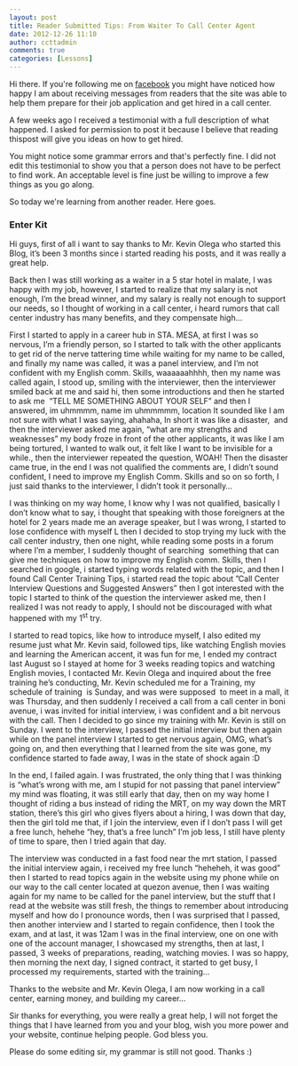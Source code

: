 ```yaml
---
layout: post
title: Reader Submitted Tips: From Waiter To Call Center Agent
date: 2012-12-26 11:10
author: ccttadmin
comments: true
categories: [Lessons]
---
```

Hi there. If you're following me on <a href="http://www.facebook.com/pages/Call-Center-Training-Tips/449507911746386">facebook</a> you might have noticed how happy I am about receiving messages from readers that the site was able to help them prepare for their job application and get hired in a call center.

A few weeks ago I received a testimonial with a full description of what happened. I asked for permission to post it because I believe that reading thispost will give you ideas on how to get hired.

You might notice some grammar errors and that's perfectly fine. I did not edit this testimonial to show you that a person does not have to be perfect to find work. An acceptable level is fine just be willing to improve a few things as you go along.

So today we're learning from another reader. Here goes.

<h3>Enter Kit</h3>

Hi guys, first of all i want to say thanks to Mr. Kevin Olega who started this Blog, it’s been 3 months since i started reading his posts, and it was really a great help.

Back then I was still working as a waiter in a 5 star hotel in malate, I was happy with my job, however, I started to realize that my salary is not enough, I’m the bread winner, and my salary is really not enough to support our needs, so I thought of working in a call center, i heard rumors that call center industry has many benefits, and they compensate high…

First I started to apply in a career hub in STA. MESA, at first I was so nervous, I’m a friendly person, so I started to talk with the other applicants to get rid of the nerve tattering time while waiting for my name to be called, and finally my name was called, it was a panel interview, and I’m not confident with my English comm. Skills, waaaaaahhhh, then my name was called again, I stood up, smiling with the interviewer, then the interviewer smiled back at me and said hi, then some introductions and then he started to ask me  “TELL ME SOMETHING ABOUT YOUR SELF” and then I answered, im uhmmmm, name im uhmmmmm, location It sounded like I am not sure with what I was saying, ahahaha, In short it was like a disaster,  and then the interviewer asked me again, “what are my strengths and weaknesses” my body froze in front of the other applicants, it was like I am being tortured, I wanted to walk out, it felt like I want to be invisible for a while., then the interviewer repeated the question, WOAH! Then the disaster came true, in the end I was not qualified the comments are, I didn’t sound confident, I need to improve my English Comm. Skills and so on so forth, I just said thanks to the interviewer, I didn’t took it personally…

I was thinking on my way home, I know why I was not qualified, basically I don’t know what to say, i thought that speaking with those foreigners at the hotel for 2 years made me an average speaker, but I was wrong, I started to lose confidence with myself L then I decided to stop trying my luck with the call center industry, then one night, while reading some posts in a forum where I’m a member, I suddenly thought of searching  something that can give me techniques on how to improve my English comm. Skills, then I searched in google, i started typing words related with the topic, and then I found Call Center Training Tips, i started read the topic about ”Call Center Interview Questions and Suggested Answers” then I got interested with the topic I started to think of the question the interviewer asked me, then I realized I was not ready to apply, I should not be discouraged with what happened with my 1<sup>st</sup> try.

I started to read topics, like how to introduce myself, I also edited my resume just what Mr. Kevin said, followed tips, like watching English movies and learning the American accent, it was fun for me, I ended my contract last August so I stayed at home for 3 weeks reading topics and watching English movies, I contacted Mr. Kevin Olega and inquired about the free training he’s conducting, Mr. Kevin scheduled me for a Training, my schedule of training  is Sunday, and was were supposed  to meet in a mall, it was Thursday, and then suddenly I received a call from a call center in boni avenue, i was invited for initial interview, i was confident and a bit nervous with the call. Then I decided to go since my training with Mr. Kevin is still on Sunday. I went to the interview, I passed the initial interview but then again while on the panel interview I started to get nervous again, OMG, what’s going on, and then everything that I learned from the site was gone, my confidence started to fade away, I was in the state of shock again :D

In the end, I failed again. I was frustrated, the only thing that I was thinking is “what’s wrong with me, am I stupid for not passing that panel interview” my mind was floating, it was still early that day, then on my way home I thought of riding a bus instead of riding the MRT, on my way down the MRT station, there’s this girl who gives flyers about a hiring, I was down that day, then the girl told me that, if I join the interview, even if I don’t pass I will get a free lunch, hehehe “hey, that’s a free lunch” I’m job less, I still have plenty of time to spare, then I tried again that day.

The interview was conducted in a fast food near the mrt station, I passed the initial interview again, i received my free lunch “heheheh, it was good” then I started to read topics again in the website using my phone while on our way to the call center located at quezon avenue, then I was waiting again for my name to be called for the panel interview, but the stuff that I read at the website was still fresh, the things to remember about introducing myself and how do I pronounce words, then I was surprised that I passed, then another interview and I started to regain confidence, then I took the exam, and at last, it was 12am I was in the final interview, one on one with one of the account manager, I showcased my strengths, then at last, I passed, 3 weeks of preparations, reading, watching movies. I was so happy, then morning the next day, I signed contract, it started to get busy, I processed my requirements, started with the training…

Thanks to the website and Mr. Kevin Olega, I am now working in a call center, earning money, and building my career…

Sir thanks for everything, you were really a great help, I will not forget the things that I have learned from you and your blog, wish you more power and your website, continue helping people. God bless you.

Please do some editing sir, my grammar is still not good. Thanks :)

<p align="center"></p>
